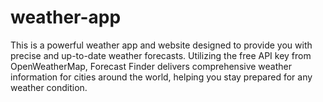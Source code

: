 # weather-app
This is a powerful weather app and website designed to provide you with precise and up-to-date weather forecasts. Utilizing the free API key from OpenWeatherMap, Forecast Finder delivers comprehensive weather information for cities around the world, helping you stay prepared for any weather condition.
